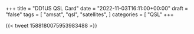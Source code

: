 +++
title = "DD1US QSL Card"
date = "2022-11-03T16:11:00+00:00"
draft = "false"
tags = [
    "amsat",
    "qsl",
    "satellites",
]
categories = [
    "QSL"
+++

{{< tweet 1588180075953983488 >}}
<br>
